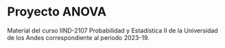 # Proyecto ANOVA
Material del curso IIND-2107 Probabilidad y Estadística II de la Universidad de los Andes correspondiente al periodo 2023-19.
